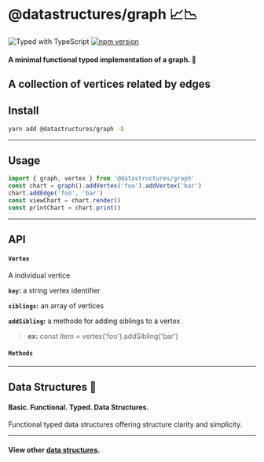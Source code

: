 # @datastructures/graph 📈📉

![Typed with TypeScript](https://flat.badgen.net/badge/icon/Typed?icon=typescript&label&labelColor=blue&color=555555)
[![npm version](https://badge.fury.io/js/%40datastructures%2Fgraph.svg)](https://badge.fury.io/js/%40datastructures%2Fgraph)

#### A minimal functional typed implementation of a graph. 🦄

A collection of vertices related by edges
---

## Install

```sh
yarn add @datastructures/graph -D
```

---
## Usage

```typescript
import { graph, vertex } from '@datastructures/graph'
const chart = graph().addVertex('foo').addVertex('bar')
chart.addEdge('foo', 'bar')
const viewChart = chart.render()
const printChart = chart.print()
```

---

## API

#### `Vertex`
A individual vertice

**`key`:** a string vertex identifier

**`siblings`:** an array of vertices

**`addSibling`:** a methode for adding siblings to a vertex

> **ex:** const item = vertex('foo').addSibling('bar')


#### `Methods`

---

## Data Structures 🦄

#### Basic. Functional. Typed. Data Structures.

Functional typed data structures offering structure clarity and simplicity.

---

#### View other [data structures](https://github.com/yowainwright/data-structures).

